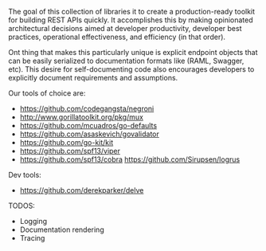 

The goal of this collection of libraries it to create a production-ready toolkit for building REST APIs quickly.
It accomplishes this by making opinionated architectural decisions aimed at developer productivity, developer best practices,
operational effectiveness, and efficiency (in that order).

Ont thing that makes this particularly unique is explicit endpoint objects that can be easily serialized to documentation 
formats like (RAML, Swagger, etc). This desire for self-documenting code also encourages developers to explicitly document requirements and assumptions.

Our tools of choice are:

* https://github.com/codegangsta/negroni
* http://www.gorillatoolkit.org/pkg/mux
* https://github.com/mcuadros/go-defaults
* https://github.com/asaskevich/govalidator
* https://github.com/go-kit/kit
* https://github.com/spf13/viper
* https://github.com/spf13/cobra
https://github.com/Sirupsen/logrus

Dev tools:
* https://github.com/derekparker/delve


TODOS: 

* Logging
* Documentation rendering
* Tracing

